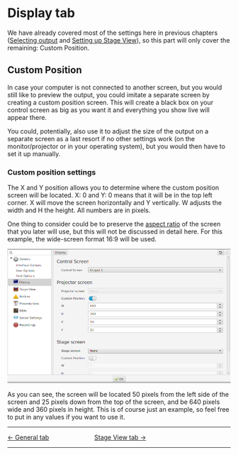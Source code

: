 # Display tab

We have already covered most of the settings here in previous chapters
([Selecting output](Setting_up_a_projector#selecting-output "Setting up a projector")
and [Setting up Stage
View](Stage_View#setting-up-stage-view "Stage View")), so this part will
only cover the remaining: Custom Position. 

## Custom Position

In case your computer is not
connected to another screen, but you would still like to preview the
output, you could imitate a separate screen by creating a custom
position screen. This will create a black box on your control screen as
big as you want it and everything you show live will appear there.
 
You could, potentially, also use it to adjust the size of the output on a
separate screen as a last resort if no other settings work (on the
monitor/projector or in your operating system), but you would then have
to set it up manually.

### Custom position settings

The X and Y position allows you to determine where the custom position
screen will be located. X: 0 and Y: 0 means that it will be in the top
left corner. X will move the screen horizontally and Y vertically. W
adjusts the width and H the height. All numbers are in pixels. 

One thing to consider could be to preserve the [aspect
ratio](http://en.wikipedia.org/wiki/Aspect_ratio_%28image%29) of the
screen that you later will use, but this will not be discussed in detail
here. For this example, the wide-screen format 16:9 will be used.

![](Custom_position.png)

As you can see, the screen will be located 50 pixels from the left side
of the screen and 25 pixels down from the top of the screen, and be 640
pixels wide and 360 pixels in height. This is of course just an example,
so feel free to put in any values if you want to use it.

-----



[← General tab](General_tab "General tab") &nbsp;&nbsp;&nbsp;&nbsp;&nbsp;&nbsp;&nbsp;&nbsp;&nbsp;&nbsp;&nbsp;&nbsp;&nbsp;&nbsp;&nbsp;&nbsp;&nbsp;&nbsp;&nbsp;&nbsp;&nbsp;&nbsp;&nbsp;&nbsp;
[Stage View tab →](Stage_View_tab "Stage View tab")

---
